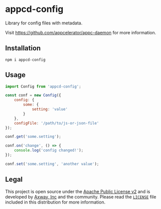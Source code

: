 # appcd-config

Library for config files with metadata.

Visit https://github.com/appcelerator/appc-daemon for more information.

## Installation

	npm i appcd-config

## Usage

```js
import Config from 'appcd-config';

const conf = new Config({
	config: {
		some: {
			setting: 'value'
		}
	},
	configFile: '/path/to/js-or-json-file'
});

conf.get('some.setting');

conf.on('change', () => {
	console.log('config changed!');
});

conf.set('some.setting', 'another value');
```

## Legal

This project is open source under the [Apache Public License v2][1] and is developed by
[Axway, Inc](http://www.axway.com/) and the community. Please read the [`LICENSE`][1] file included
in this distribution for more information.

[1]: https://github.com/appcelerator/appc-daemon/blob/master/packages/appcd-config/LICENSE
